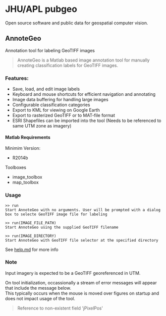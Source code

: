 # JHU/APL pubgeo
Open source software and public data for geospatial computer vision.

## AnnoteGeo
Annotation tool for labeling GeoTIFF images
>AnnoteGeo is a Matlab based image annotation tool for manually creating classification labels for GeoTIFF images.

### Features: 
* Save, load, and edit image labels
* Keyboard and mouse shortcuts for efficient navigation and annotating
* Image data buffering for handling large images
* Configurable classification categories
* Export to KML for viewing on Google Earth
* Export to rasterized GeoTIFF or to MAT-file format
* ESRI Shapefiles can be imported into the tool (Needs to be referenced to same UTM zone as imagery)

#### Matlab Requirements
Minimim Version:
* R2014b

Toolboxes
* image_toolbox
* map_toolbox

###  Usage
    >> run
    Start AnnoteGeo with no arguments. User will be prompted with a dialog box to selecte GeoTIFF image file for labeling
    
    >> run(IMAGE_FILE_PATH)
    Start AnnoteGeo using the supplied GeoTIFF filename
    
    >> run(IMAGE_DIRECTORY)
    Start AnnoteGeo with GeoTIFF file selector at the specified directory

See [help.md](@AnnoteGeo/help/help.md) for more info

### Note
Input imagery is expected to be a GeoTIFF georeferenced in UTM.

On tool initialization, occassionally a stream of error messages will appear that include the message below.
<br>This typically occurs when the mouse is moved over figures on startup and does not impact usage of the tool.
 
 > Reference to non-existent field 'jPixelPos'
   
 

